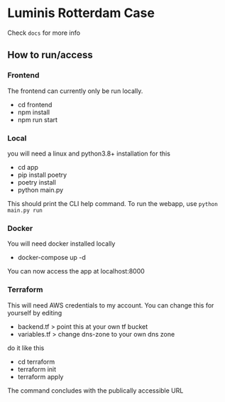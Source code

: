 # Luminis Rotterdam Case

Check `docs` for more info

## How to run/access

### Frontend

The frontend can currently only be run locally.

- cd frontend
- npm install
- npm run start

### Local

you will need a linux and python3.8+ installation for this

- cd app
- pip install poetry
- poetry install
- python main.py

This should print the CLI help command. To run the webapp, use `python main.py run`

### Docker

You will need docker installed locally

- docker-compose up -d

You can now access the app at localhost:8000

### Terraform

This will need AWS credentials to my account. You can change this for yourself by editing

- backend.tf > point this at your own tf bucket
- variables.tf > change dns-zone to your own dns zone

do it like this

- cd terraform
- terraform init
- terraform apply

The command concludes with the publically accessible URL

